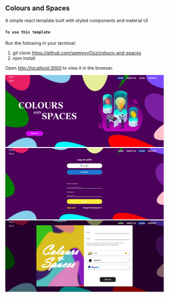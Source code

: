 ## Colours and Spaces

A simple react template built with styled components and material UI

#### `To use this template`

Run the following in your terminal: 
1. git clone https://github.com/sammyyOzz/colours-and-spaces
2. npm install

Open [http://localhost:3000](http://localhost:3000) to view it in the browser.

<img src="src/styles/images/home.png" width="600px">
<img src="src/styles/images/login.png" width="600px">
<img src="src/styles/images/payment.png" width="600px">

